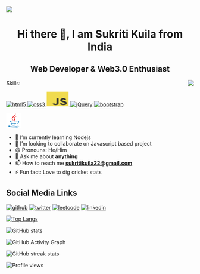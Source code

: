 <img src="http://propulsive.in/assets/img/service-icon/web.gif">
<h1 align="center">
Hi there 👋, I am Sukriti Kuila from India 
</h1>
<h2 align="center">
 Web Developer & Web3.0 Enthusiast
 </h2> 
<img src="https://cdn.dribbble.com/users/2514208/screenshots/9457622/web_developer.gif" align="right" height="300">

Skills: 
<p align="left">
<!-- HTML -->
<a href="https://www.w3.org/html/" target="_blank" rel="noreferrer"> <img src="https://cdn-icons-png.flaticon.com/512/732/732212.png" alt="html5" width="40" height="40"/> </a>
<!-- CSS-->
<a href="https://developer.mozilla.org/en-US/docs/Web/CSS" target="_blank" rel="noreferrer"> <img src="https://cdn-icons-png.flaticon.com/512/732/732190.png" alt="css3" width="40" height="40"/> </a> 
<!-- JavaScript -->
<a href="https://developer.mozilla.org/en-US/docs/Web/JavaScript" target="_blank" rel="noreferrer"> <img src="https://raw.githubusercontent.com/devicons/devicon/master/icons/javascript/javascript-original.svg" width="60" height="40"/> </a> 
<!-- jQuery -->
<a href="https://jquery.com/"><img src="https://bs-uploads.toptal.io/blackfish-uploads/components/skill_page/content/logo_file/logo/195509/jquery-61c323b5e33214d6c3d442ed276eab68.png" alt="jQuery" height="40"></a>
<!-- Bootstrap -->
<a href="https://getbootstrap.com" target="_blank" rel="noreferrer"> <img src="https://brandslogos.com/wp-content/uploads/thumbs/bootstrap-logo-vector.svg" alt="bootstrap" width="40" height="40"/> </a>  

<!-- java -->
<a href="https://www.java.com" target="_blank" rel="noreferrer"> <img src="https://raw.githubusercontent.com/devicons/devicon/master/icons/java/java-original.svg" alt="java" width="40" height="40"/> </a>
</p>

- 🌱 I’m currently learning Nodejs 
- 👯 I’m looking to collaborate on Javascript based project 
- 😄 Pronouns: He/Him 
- 💬 Ask me about **anything**
- 📫 How to reach me **sukritikuila22@gmail.com**
- ⚡ Fun fact: Love to dig cricket stats 

## Social Media Links 
[<img src='https://cdn.jsdelivr.net/npm/simple-icons@3.0.1/icons/github.svg' alt='github' height='40'>](https://github.com/sukriti-kuila)  [<img src='https://cdn.jsdelivr.net/npm/simple-icons@3.0.1/icons/twitter.svg' alt='twitter' height='40'>](https://twitter.com/sukriti_kuila)  [<img src='https://cdn.jsdelivr.net/npm/simple-icons@3.0.1/icons/leetcode.svg' alt='leetcode' height='40'>](https://leetcode.com/skuila22/)  [<img src='https://cdn.jsdelivr.net/npm/simple-icons@3.0.1/icons/linkedin.svg' alt='linkedin' height='40'>](https://www.linkedin.com/in/sukriti-kuila-8054451b0/)  

[![Top Langs](https://github-readme-stats.vercel.app/api/top-langs/?username=sukriti-kuila)](https://github.com/anuraghazra/github-readme-stats)

![GitHub stats](https://github-readme-stats.vercel.app/api?username=sukriti-kuila&show_icons=true)  

![GitHub Activity Graph](https://activity-graph.herokuapp.com/graph?username=sukriti-kuila)  

![GitHub streak stats](https://github-readme-streak-stats.herokuapp.com/?user=sukriti-kuila)  

![Profile views](https://gpvc.arturio.dev/sukriti-kuila)  
